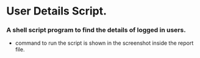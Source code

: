 # User Details Script.

### A shell script program to find the details of logged in users.

* command to run the script is shown in the screenshot inside the report file.

